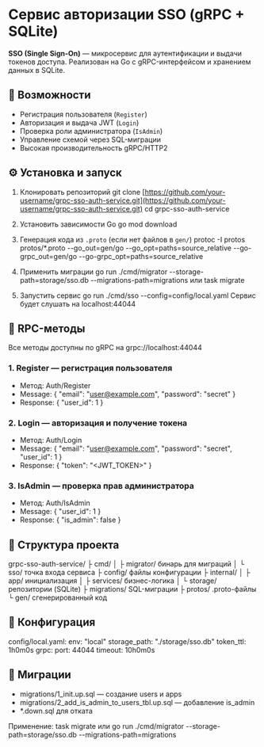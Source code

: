 # Сервис авторизации SSO (gRPC + SQLite)

**SSO (Single Sign-On)** — микросервис для аутентификации и выдачи токенов доступа.
Реализован на Go с gRPC-интерфейсом и хранением данных в SQLite.

## 🚀 Возможности

* Регистрация пользователя (`Register`)
* Авторизация и выдача JWT (`Login`)
* Проверка роли администратора (`IsAdmin`)
* Управление схемой через SQL-миграции
* Высокая производительность gRPC/HTTP2

## ⚙️ Установка и запуск

1. Клонировать репозиторий
   git clone [https://github.com/your-username/grpc-sso-auth-service.git](https://github.com/your-username/grpc-sso-auth-service.git)
   cd grpc-sso-auth-service

2. Установить зависимости Go
   go mod download

3. Генерация кода из `.proto` (если нет файлов в `gen/`)
   protoc -I protos protos/\*.proto
   \--go\_out=gen/go --go\_opt=paths=source\_relative
   \--go-grpc\_out=gen/go --go-grpc\_opt=paths=source\_relative

4. Применить миграции
   go run ./cmd/migrator --storage-path=storage/sso.db --migrations-path=migrations
   или
   task migrate

5. Запустить сервис
   go run ./cmd/sso --config=config/local.yaml
   Сервис будет слушать на localhost:44044

## 🔗 RPC-методы

Все методы доступны по gRPC на grpc://localhost:44044

### 1. Register — регистрация пользователя

* Метод: Auth/Register
* Message:
  {
  "email": "[user@example.com](mailto:user@example.com)",
  "password": "secret"
  }
* Response:
  {
  "user\_id": 1
  }

### 2. Login — авторизация и получение токена

* Метод: Auth/Login
* Message:
  {
  "email": "[user@example.com](mailto:user@example.com)",
  "password": "secret",
  "user\_id": 1
  }
* Response:
  {
  "token": "\<JWT\_TOKEN>"
  }

### 3. IsAdmin — проверка прав администратора

* Метод: Auth/IsAdmin
* Message:
  {
  "user\_id": 1
  }
* Response:
  {
  "is\_admin": false
  }

## 📂 Структура проекта

grpc-sso-auth-service/
├ cmd/
│ ├ migrator/      бинарь для миграций
│ └ sso/           точка входа сервиса
├ config/          файлы конфигурации
├ internal/
│ ├ app/           инициализация
│ ├ services/      бизнес-логика
│ └ storage/       репозитории (SQLite)
├ migrations/      SQL-миграции
├ protos/          .proto-файлы
└ gen/             сгенерированный код

## 📝 Конфигурация

config/local.yaml:
env: "local"
storage\_path: "./storage/sso.db"
token\_ttl: 1h0m0s
grpc:
port: 44044
timeout: 10h0m0s

## 🔧 Миграции

* migrations/1\_init.up.sql — создание users и apps
* migrations/2\_add\_is\_admin\_to\_users\_tbl.up.sql — добавление is\_admin
* \*.down.sql для отката

Применение:
task migrate
или
go run ./cmd/migrator --storage-path=storage/sso.db --migrations-path=migrations

